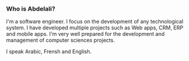 ### Who is Abdelali?

I'm a software engineer. I focus on the development of any technological system. I have developed multiple projects such as Web apps, CRM, ERP and mobile apps. I'm very well prepared for the development and management of computer sciences projects.

I speak Arabic, Frensh and English.

